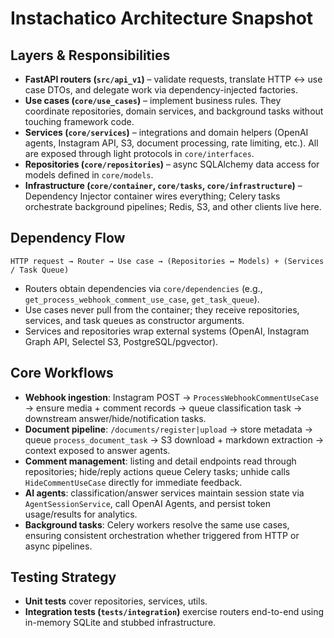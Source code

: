 # Instachatico Architecture Snapshot

## Layers & Responsibilities
- **FastAPI routers (`src/api_v1`)** – validate requests, translate HTTP ↔ use case DTOs, and delegate work via dependency-injected factories.
- **Use cases (`core/use_cases`)** – implement business rules. They coordinate repositories, domain services, and background tasks without touching framework code.
- **Services (`core/services`)** – integrations and domain helpers (OpenAI agents, Instagram API, S3, document processing, rate limiting, etc.). All are exposed through light protocols in `core/interfaces`.
- **Repositories (`core/repositories`)** – async SQLAlchemy data access for models defined in `core/models`.
- **Infrastructure (`core/container`, `core/tasks`, `core/infrastructure`)** – Dependency Injector container wires everything; Celery tasks orchestrate background pipelines; Redis, S3, and other clients live here.

## Dependency Flow
`HTTP request → Router → Use case → (Repositories ↔ Models) + (Services / Task Queue)`

- Routers obtain dependencies via `core/dependencies` (e.g., `get_process_webhook_comment_use_case`, `get_task_queue`).
- Use cases never pull from the container; they receive repositories, services, and task queues as constructor arguments.
- Services and repositories wrap external systems (OpenAI, Instagram Graph API, Selectel S3, PostgreSQL/pgvector).

## Core Workflows
- **Webhook ingestion**: Instagram POST → `ProcessWebhookCommentUseCase` → ensure media + comment records → queue classification task → downstream answer/hide/notification tasks.
- **Document pipeline**: `/documents/register|upload` → store metadata → queue `process_document_task` → S3 download + markdown extraction → context exposed to answer agents.
- **Comment management**: listing and detail endpoints read through repositories; hide/reply actions queue Celery tasks; unhide calls `HideCommentUseCase` directly for immediate feedback.
- **AI agents**: classification/answer services maintain session state via `AgentSessionService`, call OpenAI Agents, and persist token usage/results for analytics.
- **Background tasks**: Celery workers resolve the same use cases, ensuring consistent orchestration whether triggered from HTTP or async pipelines.

## Testing Strategy
- **Unit tests** cover repositories, services, utils.
- **Integration tests (`tests/integration`)** exercise routers end-to-end using in-memory SQLite and stubbed infrastructure.
